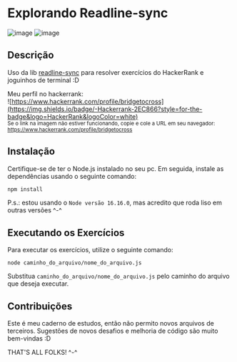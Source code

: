 # Explorando Readline-sync

![image](https://img.shields.io/badge/Node.js-43853D?style=for-the-badge&logo=node.js&logoColor=white)
![image](https://img.shields.io/badge/JavaScript-F7DF1E?style=for-the-badge&logo=javascript&logoColor=black)

## Descrição

Uso da lib [readline-sync](https://www.npmjs.com/package/readline-sync) para resolver exercícios do HackerRank e joguinhos de terminal :D

Meu perfil no hackerrank:
<br>
![https://www.hackerrank.com/profile/bridgetocross](https://img.shields.io/badge/-Hackerrank-2EC866?style=for-the-badge&logo=HackerRank&logoColor=white)
<br>
<small>
Se o link na imagem não estiver funcionando, copie e cole a URL em seu navegador:
<br>
https://www.hackerrank.com/profile/bridgetocross
</small>


## Instalação

Certifique-se de ter o Node.js instalado no seu pc. Em seguida, instale as dependências usando o seguinte comando:

```bash
npm install
``` 

P.s.: estou usando o `Node versão 16.16.0`, mas acredito que roda liso em outras versões ^-^

## Executando os Exercícios

Para executar os exercícios, utilize o seguinte comando:

```
node caminho_do_arquivo/nome_do_arquivo.js
```

Substitua `caminho_do_arquivo/nome_do_arquivo.js` pelo caminho do arquivo que deseja executar.

## Contribuições

Este é meu caderno de estudos, então não permito novos arquivos de terceiros. Sugestões de novos desafios e melhoria de código são muito bem-vindas :D

THAT'S ALL FOLKS! ^-^